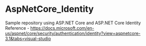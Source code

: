 # AspNetCore_Identity
Sample repository using ASP.NET Core and ASP.NET Core Identity<br/>
Reference - https://docs.microsoft.com/en-us/aspnet/core/security/authentication/identity?view=aspnetcore-3.1&tabs=visual-studio
